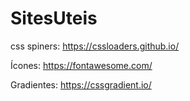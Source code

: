 # SitesUteis

css spiners: https://cssloaders.github.io/  

Ícones: https://fontawesome.com/

Gradientes: https://cssgradient.io/
